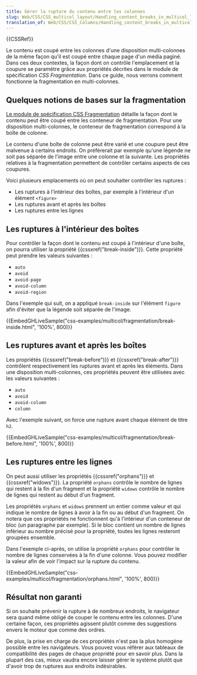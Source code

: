 ```yaml
---
title: Gérer la rupture du contenu entre les colonnes
slug: Web/CSS/CSS_multicol_layout/Handling_content_breaks_in_multicol_layout
translation_of: Web/CSS/CSS_Columns/Handling_content_breaks_in_multicol
---
```


{{CSSRef}}

Le contenu est coupé entre les colonnes d'une disposition multi-colonnes de la même façon qu'il est coupé entre chaque page d'un média paginé. Dans ces deux contextes, la façon dont on contrôle l'emplacement et la coupure se paramètre grâce aux propriétés décrites dans le module de spécification _CSS Fragmentation_. Dans ce guide, nous verrons comment fonctionne la fragmentation en multi-colonnes.

## Quelques notions de bases sur la fragmentation

[Le module de spécification CSS Fragmentation](https://www.w3.org/TR/css-break-3/) détaille la façon dont le contenu peut être coupé entre les conteneur de fragmentation. Pour une disposition multi-colonnes, le conteneur de fragmentation correspond à la boîte de colonne.

Le contenu d'une boîte de colonne peut être varié et une coupure peut être malvenue à certains endroits. On préfèrerait par exemple qu'une légende ne soit pas séparée de l'image entre une colonne et la suivante. Les propriétés relatives à la fragmentation permettent de contrôler certains aspects de ces coupures.

Voici plusieurs emplacements où on peut souhaiter contrôler les ruptures :

- Les ruptures à l'intérieur des boîtes, par exemple à l'intérieur d'un élément `<figure>`
- Les ruptures avant et après les boîtes
- Les ruptures entre les lignes

## Les ruptures à l'intérieur des boîtes

Pour contrôler la façon dont le contenu est coupé à l'intérieur d'une boîte, on pourra utiliser la propriété {{cssxref("break-inside")}}. Cette propriété peut prendre les valeurs suivantes :

- `auto`
- `avoid`
- `avoid-page`
- `avoid-column`
- `avoid-region`

Dans l'exemple qui suit, on a appliqué `break-inside` sur l'élément `figure` afin d'éviter que la légende soit séparée de l'image.

{{EmbedGHLiveSample("css-examples/multicol/fragmentation/break-inside.html", '100%', 800)}}

## Les ruptures avant et après les boîtes

Les propriétés {{cssxref("break-before")}} et {{cssxref("break-after")}} contrôlent respectivement les ruptures avant et après les éléments. Dans une disposition multi-colonnes, ces propriétés peuvent être utilisées avec les valeurs suivantes :

- `auto`
- `avoid`
- `avoid-column`
- `column`

Avec l'exemple suivant, on force une rupture avant chaque élément de titre `h2`.

{{EmbedGHLiveSample("css-examples/multicol/fragmentation/break-before.html", '100%', 800)}}

## Les ruptures entre les lignes

On peut aussi utiliser les propriétés {{cssxref("orphans")}} et {{cssxref("widows")}}. La propriété `orphans` contrôle le nombre de lignes qui restent à la fin d'un fragment et la propriété `widows` contrôle le nombre de lignes qui restent au début d'un fragment.

Les propriétés `orphans` et `widows` prennent un entier comme valeur et qui indique le nombre de lignes à avoir à la fin ou au début d'un fragment. On notera que ces propriétés ne fonctionnent qu'à l'intérieur d'un conteneur de bloc (un paragraphe par exemple). Si le bloc contient un nombre de lignes inférieur au nombre précisé pour la propriété, toutes les lignes resteront groupées ensemble.

Dans l'exemple ci-après, on utilise la propriété `orphans` pour contrôler le nombre de lignes conservées à la fin d'une colonne. Vous pouvez modifier la valeur afin de voir l'impact sur la rupture du contenu.

{{EmbedGHLiveSample("css-examples/multicol/fragmentation/orphans.html", '100%', 800)}}

## Résultat non garanti

Si on souhaite prévenir la rupture à de nombreux endroits, le navigateur sera quand même obligé de couper le contenu entre les colonnes. D'une certaine façon, ces propriétés agissent plutôt comme des suggestions envers le moteur que comme des ordres.

De plus, la prise en charge de ces propriétés n'est pas la plus homogène possible entre les navigateurs. Vous pouvez vous référer aux tableaux de compatibilité des pages de chaque propriété pour en savoir plus. Dans la plupart des cas, mieux vaudra encore laisser gérer le système plutôt que d'avoir trop de ruptures aux endroits indésirables.
